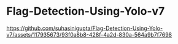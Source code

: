 # Flag-Detection-Using-Yolo-v7




https://github.com/suhasinigupta/Flag-Detection-Using-Yolo-v7/assets/117935673/93f0a8b8-428f-4a2d-830a-564a9b7f7698

